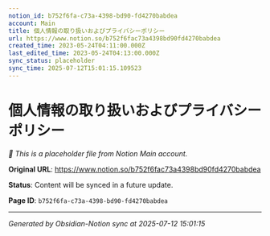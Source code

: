 ```yaml
---
notion_id: b752f6fa-c73a-4398-bd90-fd4270babdea
account: Main
title: 個人情報の取り扱いおよびプライバシーポリシー
url: https://www.notion.so/b752f6fac73a4398bd90fd4270babdea
created_time: 2023-05-24T04:11:00.000Z
last_edited_time: 2023-05-24T04:13:00.000Z
sync_status: placeholder
sync_time: 2025-07-12T15:01:15.109523
---
```


# 個人情報の取り扱いおよびプライバシーポリシー

*🔄 This is a placeholder file from Notion Main account.*

**Original URL**: https://www.notion.so/b752f6fac73a4398bd90fd4270babdea

**Status**: Content will be synced in a future update.

**Page ID**: `b752f6fa-c73a-4398-bd90-fd4270babdea`

---

*Generated by Obsidian-Notion sync at 2025-07-12 15:01:15*
